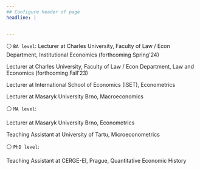 ```yaml
---
## Configure header of page
headline: |
  

---
```


<!-- this is a subheadline -->

 ⚪ `BA level`:
Lecturer at Charles University, Faculty of Law / Econ Department, Institutional Economics (forthcoming Spring'24) 
 
Lecturer at Charles University, Faculty of Law / Econ Department, Law and Economics (forthcoming Fall'23) 
 
Lecturer at International School of Economics (ISET), Econometrics

Lecturer at Masaryk University Brno, Macroeconomics

 ⚪ `MA level`:

Lecturer at Masaryk University Brno, Econometrics

Teaching Assistant at University of Tartu, Microeconometrics


⚪ `PhD level`:

Teaching Assistant at CERGE-EI, Prague, Quantitative Economic History







